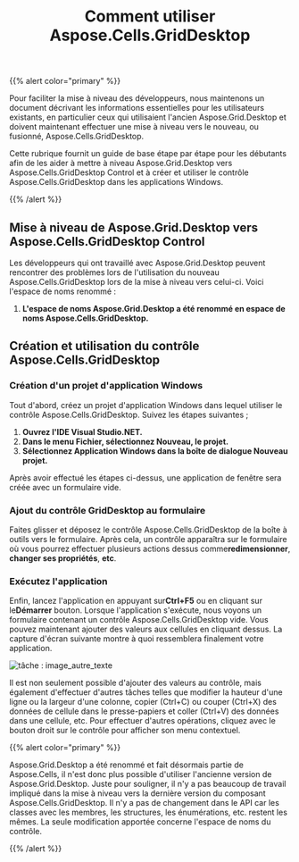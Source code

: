 ﻿---
title: Comment utiliser Aspose.Cells.GridDesktop
type: docs
weight: 10
url: /fr/net/how-to-use-aspose-cells-griddesktop/
---
{{% alert color="primary" %}} 

Pour faciliter la mise à niveau des développeurs, nous maintenons un document décrivant les informations essentielles pour les utilisateurs existants, en particulier ceux qui utilisaient l'ancien Aspose.Grid.Desktop et doivent maintenant effectuer une mise à niveau vers le nouveau, ou fusionné, Aspose.Cells.GridDesktop.

Cette rubrique fournit un guide de base étape par étape pour les débutants afin de les aider à mettre à niveau Aspose.Grid.Desktop vers Aspose.Cells.GridDesktop Control et à créer et utiliser le contrôle Aspose.Cells.GridDesktop dans les applications Windows.

{{% /alert %}} 
## **Mise à niveau de Aspose.Grid.Desktop vers Aspose.Cells.GridDesktop Control**
Les développeurs qui ont travaillé avec Aspose.Grid.Desktop peuvent rencontrer des problèmes lors de l'utilisation du nouveau Aspose.Cells.GridDesktop lors de la mise à niveau vers celui-ci. Voici l'espace de noms renommé :

1. **L'espace de noms Aspose.Grid.Desktop a été renommé en espace de noms Aspose.Cells.GridDesktop.**
## **Création et utilisation du contrôle Aspose.Cells.GridDesktop**
### **Création d'un projet d'application Windows**
Tout d'abord, créez un projet d'application Windows dans lequel utiliser le contrôle Aspose.Cells.GridDesktop. Suivez les étapes suivantes ;

1. **Ouvrez l'IDE Visual Studio.NET.**
1. **Dans le menu Fichier, sélectionnez Nouveau, le projet.**
1. **Sélectionnez Application Windows dans la boîte de dialogue Nouveau projet.**

Après avoir effectué les étapes ci-dessus, une application de fenêtre sera créée avec un formulaire vide.
### **Ajout du contrôle GridDesktop au formulaire**
 Faites glisser et déposez le contrôle Aspose.Cells.GridDesktop de la boîte à outils vers le formulaire. Après cela, un contrôle apparaîtra sur le formulaire où vous pourrez effectuer plusieurs actions dessus comme**redimensionner**, **changer ses propriétés**, **etc**.
### **Exécutez l'application**
 Enfin, lancez l'application en appuyant sur**Ctrl+F5** ou en cliquant sur le**Démarrer** bouton. Lorsque l'application s'exécute, nous voyons un formulaire contenant un contrôle Aspose.Cells.GridDesktop vide. Vous pouvez maintenant ajouter des valeurs aux cellules en cliquant dessus. La capture d'écran suivante montre à quoi ressemblera finalement votre application.

![tâche : image_autre_texte](how-to-use-aspose-cells-griddesktop_1.png)

Il est non seulement possible d'ajouter des valeurs au contrôle, mais également d'effectuer d'autres tâches telles que modifier la hauteur d'une ligne ou la largeur d'une colonne, copier (Ctrl+C) ou couper (Ctrl+X) des données de cellule dans le presse-papiers et coller (Ctrl+V) des données dans une cellule, etc. Pour effectuer d'autres opérations, cliquez avec le bouton droit sur le contrôle pour afficher son menu contextuel.

{{% alert color="primary" %}} 

Aspose.Grid.Desktop a été renommé et fait désormais partie de Aspose.Cells, il n'est donc plus possible d'utiliser l'ancienne version de Aspose.Grid.Desktop. Juste pour souligner, il n'y a pas beaucoup de travail impliqué dans la mise à niveau vers la dernière version du composant Aspose.Cells.GridDesktop. Il n'y a pas de changement dans le API car les classes avec les membres, les structures, les énumérations, etc. restent les mêmes. La seule modification apportée concerne l'espace de noms du contrôle.

{{% /alert %}}

